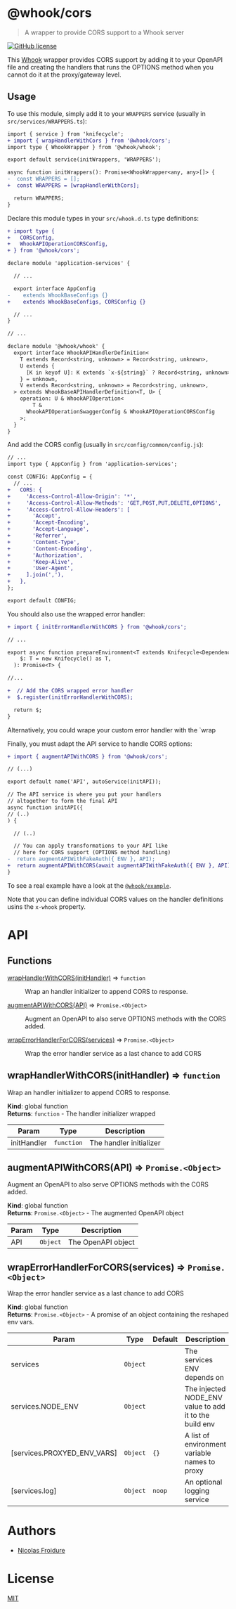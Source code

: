 [//]: # ( )
[//]: # (This file is automatically generated by a `metapak`)
[//]: # (module. Do not change it  except between the)
[//]: # (`content:start/end` flags, your changes would)
[//]: # (be overridden.)
[//]: # ( )
# @whook/cors
> A wrapper to provide CORS support to a Whook server

[![GitHub license](https://img.shields.io/badge/license-MIT-blue.svg)](https://github.com/nfroidure/whook/blob/main/packages/whook-cors/LICENSE)


[//]: # (::contents:start)

This [Whook](https://github.com/nfroidure/whook) wrapper provides CORS support
by adding it to your OpenAPI file and creating the handlers that runs the
OPTIONS method when you cannot do it at the proxy/gateway level.

## Usage

To use this module, simply add it to your `WRAPPERS` service (usually in
`src/services/WRAPPERS.ts`):

```diff
import { service } from 'knifecycle';
+ import { wrapHandlerWithCors } from '@whook/cors';
import type { WhookWrapper } from '@whook/whook';

export default service(initWrappers, 'WRAPPERS');

async function initWrappers(): Promise<WhookWrapper<any, any>[]> {
-  const WRAPPERS = [];
+  const WRAPPERS = [wrapHandlerWithCors];

  return WRAPPERS;
}
```

Declare this module types in your `src/whook.d.ts` type
 definitions:
```diff
+ import type {
+   CORSConfig,
+   WhookAPIOperationCORSConfig,
+ } from '@whook/cors';

declare module 'application-services' {

  // ...

  export interface AppConfig
-    extends WhookBaseConfigs {}
+    extends WhookBaseConfigs, CORSConfig {}

  // ...
}

// ...

declare module '@whook/whook' {
  export interface WhookAPIHandlerDefinition<
    T extends Record<string, unknown> = Record<string, unknown>,
    U extends {
      [K in keyof U]: K extends `x-${string}` ? Record<string, unknown> : never;
    } = unknown,
    V extends Record<string, unknown> = Record<string, unknown>,
  > extends WhookBaseAPIHandlerDefinition<T, U> {
    operation: U & WhookAPIOperation<
        T &
      WhookAPIOperationSwaggerConfig & WhookAPIOperationCORSConfig
    >;
  }
}
```

And add the CORS config (usually in `src/config/common/config.js`):

```diff
// ...
import type { AppConfig } from 'application-services';

const CONFIG: AppConfig = {
  // ...
+   CORS: {
+     'Access-Control-Allow-Origin': '*',
+     'Access-Control-Allow-Methods': 'GET,POST,PUT,DELETE,OPTIONS',
+     'Access-Control-Allow-Headers': [
+       'Accept',
+       'Accept-Encoding',
+       'Accept-Language',
+       'Referrer',
+       'Content-Type',
+       'Content-Encoding',
+       'Authorization',
+       'Keep-Alive',
+       'User-Agent',
+     ].join(','),
+   },
};

export default CONFIG;
```

You should also use the wrapped error handler:

```diff
+ import { initErrorHandlerWithCORS } from '@whook/cors';

// ...

export async function prepareEnvironment<T extends Knifecycle<Dependencies>>(
    $: T = new Knifecycle() as T,
  ): Promise<T> {

//...

+  // Add the CORS wrapped error handler
+  $.register(initErrorHandlerWithCORS);

  return $;
}
```

Alternatively, you could wrape your custom error handler with the `wrap

Finally, you must adapt the API service to handle CORS options:

```diff
+ import { augmentAPIWithCORS } from '@whook/cors';

// (...)

export default name('API', autoService(initAPI));

// The API service is where you put your handlers
// altogether to form the final API
async function initAPI({
// (..)
) {

  // (..)

  // You can apply transformations to your API like
  // here for CORS support (OPTIONS method handling)
-  return augmentAPIWithFakeAuth({ ENV }, API);
+  return augmentAPIWithCORS(await augmentAPIWithFakeAuth({ ENV }, API));
}
```

To see a real example have a look at the
[`@whook/example`](https://github.com/nfroidure/whook/tree/master/packages/whook-example).

Note that you can define individual CORS values on the
 handler definitions usins the `x-whook` property.

[//]: # (::contents:end)

# API
## Functions

<dl>
<dt><a href="#wrapHandlerWithCORS">wrapHandlerWithCORS(initHandler)</a> ⇒ <code>function</code></dt>
<dd><p>Wrap an handler initializer to append CORS to response.</p>
</dd>
<dt><a href="#augmentAPIWithCORS">augmentAPIWithCORS(API)</a> ⇒ <code>Promise.&lt;Object&gt;</code></dt>
<dd><p>Augment an OpenAPI to also serve OPTIONS methods with
 the CORS added.</p>
</dd>
<dt><a href="#wrapErrorHandlerForCORS">wrapErrorHandlerForCORS(services)</a> ⇒ <code>Promise.&lt;Object&gt;</code></dt>
<dd><p>Wrap the error handler service as a last chance to add CORS</p>
</dd>
</dl>

<a name="wrapHandlerWithCORS"></a>

## wrapHandlerWithCORS(initHandler) ⇒ <code>function</code>
Wrap an handler initializer to append CORS to response.

**Kind**: global function  
**Returns**: <code>function</code> - The handler initializer wrapped  

| Param | Type | Description |
| --- | --- | --- |
| initHandler | <code>function</code> | The handler initializer |

<a name="augmentAPIWithCORS"></a>

## augmentAPIWithCORS(API) ⇒ <code>Promise.&lt;Object&gt;</code>
Augment an OpenAPI to also serve OPTIONS methods with
 the CORS added.

**Kind**: global function  
**Returns**: <code>Promise.&lt;Object&gt;</code> - The augmented  OpenAPI object  

| Param | Type | Description |
| --- | --- | --- |
| API | <code>Object</code> | The OpenAPI object |

<a name="wrapErrorHandlerForCORS"></a>

## wrapErrorHandlerForCORS(services) ⇒ <code>Promise.&lt;Object&gt;</code>
Wrap the error handler service as a last chance to add CORS

**Kind**: global function  
**Returns**: <code>Promise.&lt;Object&gt;</code> - A promise of an object containing the reshaped env vars.  

| Param | Type | Default | Description |
| --- | --- | --- | --- |
| services | <code>Object</code> |  | The services ENV depends on |
| services.NODE_ENV | <code>Object</code> |  | The injected NODE_ENV value to add it to the build env |
| [services.PROXYED_ENV_VARS] | <code>Object</code> | <code>{}</code> | A list of environment variable names to proxy |
| [services.log] | <code>Object</code> | <code>noop</code> | An optional logging service |


# Authors
- [Nicolas Froidure](http://insertafter.com/en/index.html)

# License
[MIT](https://github.com/nfroidure/whook/blob/main/packages/whook-cors/LICENSE)
